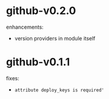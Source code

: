 # github-v0.2.0

enhancements:
* version providers in module itself

# github-v0.1.1

fixes:
* `attribute deploy_keys is required'`
